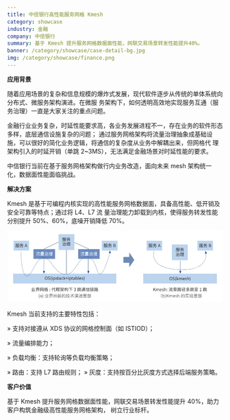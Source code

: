 ```yaml
---
title: 中信银行高性能服务网格 Kmesh
category: showcase
industry: 金融
company: 中信银行
summary: 基于 Kmesh 提升服务网格数据面性能，网联交易场景转发性能提升40%。
banner: /category/showcase/case-detail-bg.jpg
img: /category/showcase/finance.png
---
```






**应用背景**

随着应用场景的复杂和信息规模的爆炸式发展，现代软件逐步从传统的单体系统向分布式、微服务架构演进。在微服
务架构下，如何透明高效地实现服务互通（服务治理）一直是大家关注的重点问题。

金融行业业务复杂，时延性能要求高，各业务发展进程不一，存在业务的软件形态多样，底层通信设施复杂的问题；
通过服务网格架构将流量治理抽象成基础设施，可以很好的简化业务逻辑，将通信的复杂度从业务中解耦出来，但网格代
理架构引入的时延开销（单跳 2\~3MS），无法满足金融场景对时延性能的要求。

中信银行当前在基于服务网格架构做行内业务改造，面向未来 mesh
架构统一化，数据面性能面临挑战。

**解决方案**

Kmesh
是基于可编程内核实现的高性能服务网格数据面，具备高性能、低开销及安全可靠等特点；通过将
L4、L7 流 量治理能力卸载到内核，使得服务转发性能分别提升
50%、60%，底噪开销降低 70%。

![](./media/image1.png)

Kmesh 当前支持的主要特性包括：

» 支持对接遵从 XDS 协议的网格控制面（如 ISTIOD）；

» 流量编排能力；

» 负载均衡：支持轮询等负载均衡策略；

» 路由：支持 L7 路由规则； »
灰度：支持按百分比灰度方式选择后端服务策略。

**客户价值**

基于 Kmesh 提升服务网格数据面性能，网联交易场景转发性能提升
40%，助力客户构筑金融级高性能服务网格架构， 树立行业标杆。
